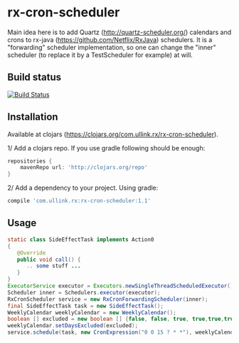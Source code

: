 rx-cron-scheduler
=================

Main idea here is to add Quartz (http://quartz-scheduler.org/)
calendars and crons to rx-java (https://github.com/Netflix/RxJava)
schedulers. It is a "forwarding" scheduler implementation, so one can
change the "inner" scheduler (to replace it by a TestScheduler for
example) at will.

Build status
------------

[![Build Status](https://svarcheg.ci.cloudbees.com/buildStatus/icon?job=rx-cron-scheduler)](https://svarcheg.ci.cloudbees.com/me/my-views/view/All/job/rx-cron-scheduler/)


Installation
------------
Available at clojars
(https://clojars.org/com.ullink.rx/rx-cron-scheduler).

1/ Add a clojars repo. If you use gradle following should be enough:
```groovy
repositories {
    mavenRepo url: 'http://clojars.org/repo'
}
```

2/ Add a dependency to your project. Using gradle:
```groovy
compile 'com.ullink.rx:rx-cron-scheduler:1.1'
```

Usage
------------
```java
static class SideEffectTask implements Action0
{
   @Override
   public void call() {
      .. some stuff ...
   }
}
ExecutorService executor = Executors.newSingleThreadScheduledExecutor();
Scheduler inner = Schedulers.executor(executor);
RxCronScheduler service = new RxCronForwardingScheduler(inner);
final SideEffectTask task = new SideEffectTask();
WeeklyCalendar weeklyCalendar = new WeeklyCalendar();
boolean [] excluded = new boolean [] {false, false, true, true,true,true,true, true};
weeklyCalendar.setDaysExcluded(excluded);
service.schedule(task, new CronExpression("0 0 15 ? * *"), weeklyCalendar );
```
